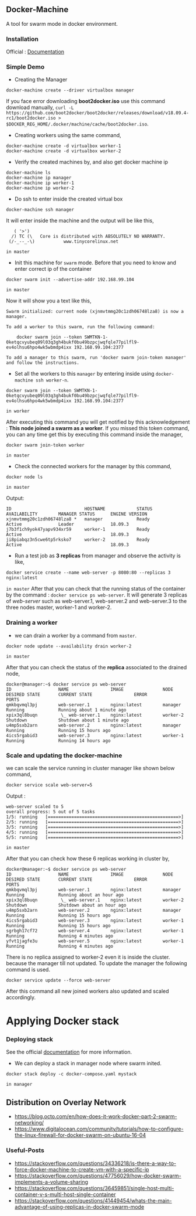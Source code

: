 ## Docker-Machine

A tool for swarm mode in docker environment.


### Installation

Official : [Documentation](https://docs.docker.com/machine/install-machine/)


### Simple Demo

- Creating the Manager

```commandline
docker-machine create --driver virtualbox manager 
```
If you face error downloading **boot2docker.iso** use this command download manually, 
`curl -L https://github.com/boot2docker/boot2docker/releases/download/v18.09.4-rc1/boot2docker.iso > $DOCKER_REG_HOME/.docker/machine/cache/boot2docker.iso`.

- Creating workers using the same command,

```commandline
docker-machine create -d virtualbox worker-1
docker-machine create -d virtualbox worker-2
```
- Verify the created machines by, and also get docker machine ip

```commandline
docker-machine ls
docker-machine ip manager
docker-machine ip worker-1
docker-machine ip worker-2
```

- Do ssh to enter inside the created virtual box

```commandline
docker-machine ssh manager
```

It will enter inside the machine and the output will be like this,

```text
   ( '>')
  /) TC (\   Core is distributed with ABSOLUTELY NO WARRANTY.
 (/-_--_-\)           www.tinycorelinux.net
```
`in master`

- Init this machine for `swarm` mode. Before that you need to know and enter correct ip of the container

```commandline
docker swarm init --advertise-addr 192.168.99.104
```
`in master`

Now it will show you a text like this,

```text
Swarm initialized: current node (xjnmvtmmg20c1zdh06748lza8) is now a manager.

To add a worker to this swarm, run the following command:

    docker swarm join --token SWMTKN-1-0ketqcvyubeq09l03q3gh4bukf0bu49bzpcjwqfqle77pilfl9-ev4olhsu6hpo4wk5wbmdp4ixx 192.168.99.104:2377

To add a manager to this swarm, run 'docker swarm join-token manager' and follow the instructions.
```

- Set all the workers to this `manager` by entering inside using `docker-machine ssh worker-n`.

```text
docker swarm join --token SWMTKN-1-0ketqcvyubeq09l03q3gh4bukf0bu49bzpcjwqfqle77pilfl9-ev4olhsu6hpo4wk5wbmdp4ixx 192.168.99.104:2377
```
`in worker`

After executing this command you will get notified by this acknowledgement : **This node joined a swarm as a worker**.
If you missed this token command, you can any time get this by executing this command inside the manager,

```commandline
docker swarm join-token worker
```
`in master`

- Check the connected workers for the manager by this command,

```commandline
docker node ls
```
`in master`

Output:

```text
ID                            HOSTNAME            STATUS              AVAILABILITY        MANAGER STATUS      ENGINE VERSION
xjnmvtmmg20c1zdh06748lza8 *   manager             Ready               Active              Leader              18.09.3
j7b3f1ch9yok47yapv934xr59     worker-1            Ready               Active                                  18.09.3
ji8piabqz3n5cwe6tp5rksko7     worker-2            Ready               Active                                  18.09.3
```

- Run a test job as **3 replicas** from manager and observe the activity is like,

```commandline
docker service create --name web-server -p 8080:80 --replicas 3 nginx:latest
```
`in master`
After that you can check that the running status of the container by the command : `docker service ps web-server`.
It will generate 3 replicas of *web-server* such as web-server.1, web-server.2 and web-server.3 to the three nodes master, worker-1 and worker-2.

### Draining a worker

- we can drain a worker by a command from `master`.

````commandline
docker node update --availability drain worker-2
````
`in master`

After that you can check the status of the **replica** associated to the drained node,

```text
docker@manager:~$ docker service ps web-server
ID                  NAME                IMAGE               NODE                DESIRED STATE       CURRENT STATE                ERROR               PORTS
qmkbqvmql3pj        web-server.1        nginx:latest        manager             Running             Running about 1 minute ago                        
xpix3ql8buqn         \_ web-server.1    nginx:latest        worker-2            Shutdown            Shutdown about 1 minute ago                       
u4mp5sxb2arn        web-server.2        nginx:latest        manager             Running             Running 15 hours ago                             
4ics5rgabid3        web-server.3        nginx:latest        worker-1            Running             Running 14 hours ago 
```


### Scale and updating the docker-machine

we can scale the service running in cluster manager like shown below command,

```commandline
docker service scale web-server=5
```
Output :

```text
web-server scaled to 5
overall progress: 5 out of 5 tasks 
1/5: running   [==================================================>] 
2/5: running   [==================================================>] 
3/5: running   [==================================================>] 
4/5: running   [==================================================>] 
5/5: running   [==================================================>] 
```
`in master`

After that you can check how these 6 replicas working in cluster by,

```commandline
docker@manager:~$ docker service ps web-server 
ID                  NAME                IMAGE               NODE                DESIRED STATE       CURRENT STATE                ERROR               PORTS
qmkbqvmql3pj        web-server.1        nginx:latest        manager             Running             Running about an hour ago                        
xpix3ql8buqn         \_ web-server.1    nginx:latest        worker-2            Shutdown            Shutdown about an hour ago                       
u4mp5sxb2arn        web-server.2        nginx:latest        manager             Running             Running 15 hours ago                             
4ics5rgabid3        web-server.3        nginx:latest        worker-1            Running             Running 15 hours ago                             
sgrbgh17cf72        web-server.4        nginx:latest        worker-1            Running             Running 4 minutes ago                            
yfvt1jagfe3u        web-server.5        nginx:latest        worker-1            Running             Running 4 minutes ago 
```

There is no replica assigned to worker-2 even it is inside the cluster. because the manager till not updated.
To update the manager the following command is used.

```commandline
docker service update --force web-server
```
After this command all new joined workers also updated and scaled accordingly.



# Applying Docker stack


### Deploying stack

See the official [documentation](https://docs.docker.com/engine/reference/commandline/stack/) for more information.

- We can deploy a stack in manager node where swarm inited.
```commandline
docker stack deploy -c docker-compose.yaml mystack
```
`in manager`


## Distribution on Overlay Network

- https://blog.octo.com/en/how-does-it-work-docker-part-2-swarm-networking/
- https://www.digitalocean.com/community/tutorials/how-to-configure-the-linux-firewall-for-docker-swarm-on-ubuntu-16-04


### Useful-Posts

- https://stackoverflow.com/questions/34336218/is-there-a-way-to-force-docker-machine-to-create-vm-with-a-specific-ip
- https://stackoverflow.com/questions/47756029/how-docker-swarm-implements-a-volume-sharing
- https://stackoverflow.com/questions/36459851/single-host-multi-container-v-s-multi-host-single-container
- https://stackoverflow.com/questions/41449454/whats-the-main-advantage-of-using-replicas-in-docker-swarm-mode